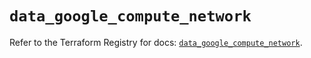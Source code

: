 # `data_google_compute_network`

Refer to the Terraform Registry for docs: [`data_google_compute_network`](https://registry.terraform.io/providers/hashicorp/google/5.12.0/docs/data-sources/compute_network).
